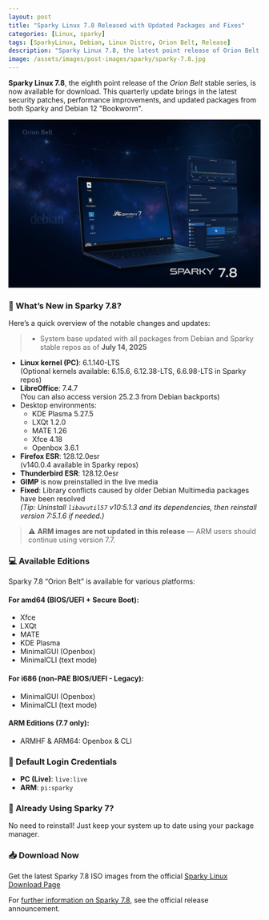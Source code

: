 ```yaml
---
layout: post
title: "Sparky Linux 7.8 Released with Updated Packages and Fixes"
categories: [Linux, sparky]
tags: [SparkyLinux, Debian, Linux Distro, Orion Belt, Release]
description: "Sparky Linux 7.8, the latest point release of Orion Belt series based on Debian 12, is now available with updated packages and fixes."
image: /assets/images/post-images/sparky/sparky-7.8.jpg
---
```


**Sparky Linux 7.8**, the eighth point release of the *Orion Belt* stable series, is now available for download. This quarterly update brings in the latest security patches, performance improvements, and updated packages from both Sparky and Debian 12 "Bookworm".

![Sparky 7.8 featured image](/assets/images/post-images/sparky/sparky-7.8.jpg)

### 🔧 What’s New in Sparky 7.8?

Here’s a quick overview of the notable changes and updates:

> - System base updated with all packages from Debian and Sparky stable repos as of **July 14, 2025**
- **Linux kernel (PC)**: 6.1.140-LTS  
  (Optional kernels available: 6.15.6, 6.12.38-LTS, 6.6.98-LTS in Sparky repos)
- **LibreOffice**: 7.4.7  
  (You can also access version 25.2.3 from Debian backports)
- Desktop environments:
  - KDE Plasma 5.27.5
  - LXQt 1.2.0
  - MATE 1.26
  - Xfce 4.18
  - Openbox 3.6.1
- **Firefox ESR**: 128.12.0esr  
  (v140.0.4 available in Sparky repos)
- **Thunderbird ESR**: 128.12.0esr
- **GIMP** is now preinstalled in the live media
- **Fixed**: Library conflicts caused by older Debian Multimedia packages have been resolved  
  _(Tip: Uninstall `libavutil57` v10:5.1.3 and its dependencies, then reinstall version 7:5.1.6 if needed.)_

> ⚠️ **ARM images are not updated in this release** — ARM users should continue using version 7.7.

### 💻 Available Editions

Sparky 7.8 “Orion Belt” is available for various platforms:

#### For amd64 (BIOS/UEFI + Secure Boot):
- Xfce
- LXQt
- MATE
- KDE Plasma
- MinimalGUI (Openbox)
- MinimalCLI (text mode)

#### For i686 (non-PAE BIOS/UEFI - Legacy):
- MinimalGUI (Openbox)
- MinimalCLI (text mode)

#### ARM Editions (7.7 only):
- ARMHF & ARM64: Openbox & CLI

### 🔐 Default Login Credentials
- **PC (Live)**: `live:live`  
- **ARM**: `pi:sparky`

### 🔄 Already Using Sparky 7?

No need to reinstall! Just keep your system up to date using your package manager.

### 📥 Download Now

Get the latest Sparky 7.8 ISO images from the official [Sparky Linux Download Page](https://sparkylinux.org/download/stable/)

For [further information on Sparky 7.8](https://sparkylinux.org/sparky-7-8/), see the official release announcement.

